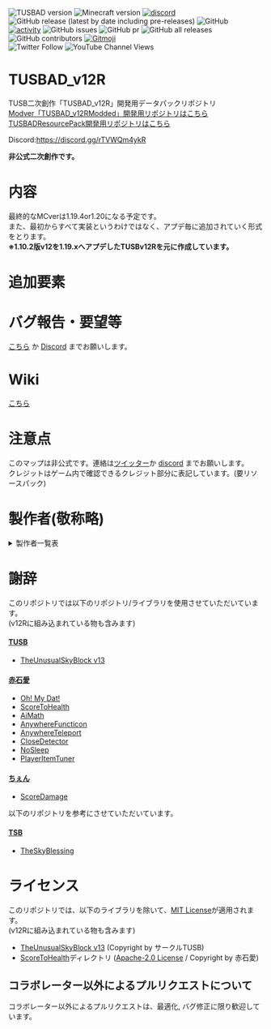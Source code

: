![TUSBAD version](https://img.shields.io/badge/ADversion-12R_1.0α-blueviolet.svg?)
![Minecraft version](https://img.shields.io/badge/MCversion-1.19.4-green.svg?logo=minecraft)
[![discord](https://img.shields.io/discord/715245045300723775?logo=discord&label=discord)](https://discord.gg/rTVWQm4ykR)
![GitHub release (latest by date including pre-releases)](https://img.shields.io/github/v/release/TUSBAD/TUSBADv12R?include_prereleases)
![GitHub](https://img.shields.io/github/license/TUSBAD/TUSBADv12R)
<br>
[![activity](https://img.shields.io/github/commit-activity/m/FreyCielu/TUSBAD_v12.5?label=commit&logo=github&color=brightgreen)](https://github.com/TUSBAD/TUSBADv12R/commits/1.19.x)
![GitHub issues](https://img.shields.io/github/issues/TUSBAD/TUSBADv12R?logo=github)
![GitHub pr](https://img.shields.io/github/issues-pr/TUSBAD/TUSBADv12R?logo=github)
![GitHub all releases](https://img.shields.io/github/downloads/TUSBAD/TUSBADv12R/total?logo=github)
![GitHub contributors](https://img.shields.io/github/contributors/TUSBAD/TUSBADv12R?color=aqua&logo=github)
[![Gitmoji](https://img.shields.io/badge/gitmoji-%20😜%20😍-FFDD67.svg)](https://gitmoji.carloscuesta.me/)
<br>
![Twitter Follow](https://img.shields.io/twitter/follow/FreyCielu.svg?style=social)
![YouTube Channel Views](https://img.shields.io/youtube/channel/views/UCdKnAER_nZTSWAAhvYpgGrw?label=Subscribe%20%40%E3%83%95%E3%83%AC%E3%82%A4%E3%82%B7%E3%82%A7%E3%83%AB&style=social)

# TUSBAD_v12R
TUSB二次創作「TUSBAD_v12R」開発用データパックリポジトリ<br>
[Modver「TUSBAD_v12RModded」開発用リポジトリはこちら](https://github.com/TUSBAD/TUSBADModded)
[TUSBADResourcePack開発用リポジトリはこちら](https://github.com/TUSBAD/TUSBADResource)

Discord:https://discord.gg/rTVWQm4ykR

**非公式二次創作です。**

# 内容
最終的なMCverは1.19.4or1.20になる予定です。<br>
また、最初からすべて実装というわけではなく、アプデ毎に追加されていく形式をとります。<br>
**※1.10.2版v12を1.19.xへアプデしたTUSBv12Rを元に作成しています。**

# 追加要素

# バグ報告・要望等
[こちら](https://github.com/TUSBAD/TUSBADv12R/issues/new/choose) か [Discord](https://discord.gg/rTVWQm4ykR) までお願いします。

# Wiki
[こちら](https://github.com/FreyCIelu/TUSBFanMade-Another_Dimension/wiki)

# 注意点
このマップは非公式です。連絡は[ツイッター](https://twitter.com/FreyCielu)か [discord](https://discord.gg/rTVWQm4ykR) までお願いします。<br>
クレジットはゲーム内で確認できるクレジット部分に表記しています。(要リソースパック)

# 製作者(敬称略)
<details>
<summary>製作者一覧表</summary>

| 名前 | 役職 | 担当班① | 担当班② | 備考 |
|:---:|:---:|:---:|:---:|:---:|
| フレイシェル | 主製作者 | 全般 | ストーリー | - |
| Tama | 製作陣 | 建築 | MOD<br>レベルデザイン | - |
| Yohi_ya | 製作陣 | 建築 | テクスチャ | - |
| Ella Coat | 製作陣 | 建築 | MOB<br>テクスチャ | - |
| ぽか | 製作陣 | システム | 建築 | - |
| RumiLuna | 製作陣 | 建築 | MOB | - |
| CreeperClock! | 製作陣 | MOB | - | - |
| Althisia | 製作陣 | 建築 | - | - |
| ocho | 製作陣 | 未定 | - | - |
| ヌユツミネ | 製作陣 | 未定 | - | - |
| どらトロ | 製作陣 | 建築 | - | - |
| TSSB作者_結音せりな | 製作陣 | 建築 | - | 受験中のため低浮上 |
| 鈴木 | 製作陣 | 未定 | - | - |
| Blacky | 製作陣 | 建築 | - | - |
| ひかるつ | 製作陣 | 建築 | MOB | - |
| Syanenne_Paa | 製作陣 | レベルデザイン | - | アドバイザー |

いずれもDiscordでのユーザー名です。<br>
**担当班表記はあくまでも目安でありその限りではありません。**
</details>

# 謝辞
このリポジトリでは以下のリポジトリ/ライブラリを使用させていただいています。<br>
(v12Rに組み込まれている物も含みます)

#### [TUSB](https://github.com/TUSB/TheUnusualSkyBlock)
* [TheUnusualSkyBlock v13](https://github.com/TUSB/TheUnusualSkyBlock)
#### [赤石愛](https://github.com/Ai-Akaishi)
* [Oh! My Dat!](https://github.com/Ai-Akaishi/OhMyDat)
* [ScoreToHealth](https://github.com/Ai-Akaishi/ScoreToHealth)
* [AiMath](https://github.com/Ai-Akaishi/AiMath)
* [AnywhereFuncticon](https://github.com/Ai-Akaishi/AnywhereFunction)
* [AnywhereTeleport](https://github.com/Ai-Akaishi/AnywhereTeleport)
* [CloseDetector](https://github.com/Ai-Akaishi/CloseDetector)
* [NoSleep](https://github.com/Ai-Akaishi/NoSleep)
* [PlayerItemTuner](https://github.com/Ai-Akaishi/PlayerItemTuner)
#### [ちぇん](https://github.com/ChenCMD)
* [ScoreDamage](https://github.com/ChenCMD/MCCMD-ScoreDamage)

以下のリポジトリを参考にさせていただいています。<br>
#### [TSB](https://tsb.scriptarts.jp/)
* [TheSkyBlessing](https://github.com/ProjectTSB/TheSkyBlessing)

# ライセンス
このリポジトリでは、以下のライブラリを除いて、[MIT License](LICENSE)が適用されます。<br>
(v12Rに組み込まれている物も含みます)

* [TheUnusualSkyBlock v13](https://github.com/TUSB/TheUnusualSkyBlock) (Copyright by サークルTUSB)
* [ScoreToHealth](ScoreToHealth)ディレクトリ ([Apache-2.0 License](ScoreToHealth/LICENSE) / Copyright by 赤石愛)
<!--* [TheSkyBlessing](https://github.com/ProjectTSB/TheSkyBlessing) ([CC0 License](https://github.com/ProjectTSB/TheSkyBlessing/blob/master/LICENSE) / Copyright by ProjectTSB)-->

## コラボレーター以外によるプルリクエストについて
コラボレーター以外によるプルリクエストは、最適化, バグ修正に限り歓迎しています。
